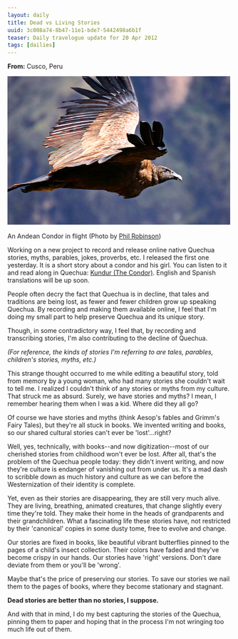 ```yaml
---
layout: daily
title: Dead vs Living Stories
uuid: 3c008a74-8b47-11e1-bde7-5442498a6b1f
teaser: Daily travelogue update for 20 Apr 2012
tags: [dailies]
---
```


**From:** Cusco, Peru

<div class="caption">
<img src="/uploads/2012/04/kundur.jpg" title="A Condor" width="500"/>
<p>An Andean Condor in flight (Photo by <a href="http://www.flickr.com/photos/nospuds/381170650/">Phil Robinson</a>)
</p>
</div>


Working on a new project to record and release online native Quechua stories,
myths, parables, jokes, proverbs, etc. I released the first one yesterday. It
is a short story about a condor and his girl. You can listen to it and read
along in Quechua: [Kundur (The Condor)][kundur]. English and Spanish
translations will be up soon.

People often decry the fact that Quechua is in decline, that tales and
traditions are being lost, as fewer and fewer children grow up speaking
Quechua.  By recording and making them available online, I feel that I'm doing
my small part to help preserve Quechua and its unique story.

Though, in some contradictory way, I feel that, by recording and transcribing
stories, I'm also contributing to the decline of Quechua.

*(For reference, the kinds of stories I'm referring to are tales, parables,
children's stories, myths, etc.)*

This strange thought occurred to me while editing a beautiful story, told from
memory by a young woman, who had many stories she couldn't wait to tell me.
I realized I couldn't think of any stories or myths from my culture. That
struck me as absurd. Surely, we have stories and myths? I mean,
I remember hearing them when I was a kid. Where did they all go?

Of course we have stories and myths (think Aesop's fables and Grimm's Fairy
Tales), but they're all stuck in books. We invented writing and books, so our
shared cultural stories can't ever be 'lost'...right?

Well, yes, technically, with books--and now digitization--most of our cherished
stories from childhood won't ever be lost. After all, that's the problem of the
Quechua people today: they didn't invent writing, and now they're culture is
endanger of vanishing out from under us. It's a mad dash to scribble down as
much history and culture as we can before the Westernization of their identity
is complete.

<!--- We can't possibly capture an entire history and culture ??  -->

Yet, even as their stories are disappearing, they are still very much alive.
They are living, breathing, animated creatures, that change slightly every time
they're told. They make their home in the heads of grandparents and their
grandchildren. What a fascinating life these stories have, not restricted by
their 'canonical' copies in some dusty tome, free to evolve and change.

Our stories are fixed in books, like beautiful vibrant butterflies pinned to
the pages of a child's insect collection. Their colors have faded and they've
become crispy in our hands. Our stories have 'right' versions. Don't dare
deviate from them or you'll be 'wrong'.

Maybe that's the price of preserving our stories. To save our stories we nail
them to the pages of books, where they become stationary and stagnant.

**Dead stories are better than no stories, I suppose.**

And with that in mind, I do my best capturing the stories of the Quechua,
pinning them to paper and hoping that in the process I'm not wringing too much life out of them.

[kundur]: http://binaryelysium.com/quechua/audio/stories/kundur.html
 
